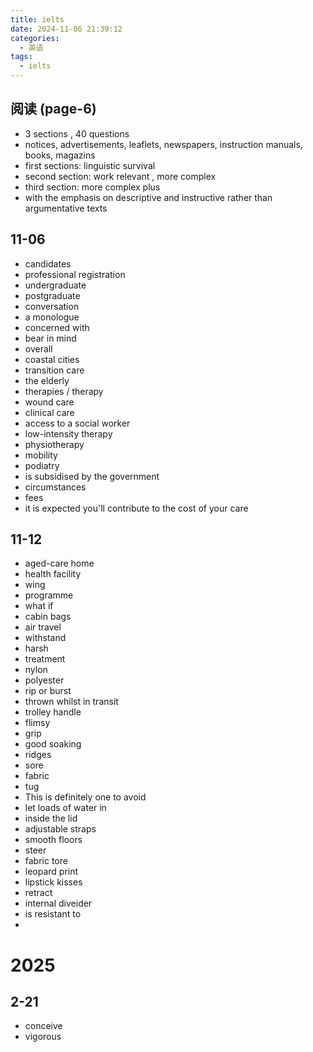 ```yaml
---
title: ielts
date: 2024-11-06 21:39:12
categories:
  - 英语
tags:
  - ielts
---
```


## 阅读 (page-6)

- 3 sections , 40 questions
- notices, advertisements, leaflets, newspapers, instruction manuals, books, magazins
- first sections: linguistic survival
- second section: work relevant , more complex
- third section: more complex plus
- with the emphasis on descriptive and instructive rather than argumentative texts



## 11-06

- candidates
- professional registration
- undergraduate
- postgraduate
- conversation
- a monologue
- concerned with
- bear in mind
- overall
- coastal cities
- transition care
- the elderly
- therapies / therapy
- wound care
- clinical care
- access to a social worker
- low-intensity therapy
- physiotherapy
- mobility
- podiatry
- is subsidised by the government
- circumstances
- fees
- it is expected you'll contribute to the cost of your care




## 11-12

- aged-care home
- health facility
- wing
- programme
- what if
- cabin bags
- air travel
- withstand
- harsh
- treatment
- nylon
- polyester
- rip or burst
- thrown whilst in transit
- trolley handle
- flimsy
- grip
- good soaking
- ridges
- sore
- fabric
- tug
- This is definitely one    to avoid
- let loads of water in
- inside the lid
- adjustable straps
- smooth floors
- steer 
- fabric tore
- leopard print
- lipstick kisses
- retract
- internal diveider
- is resistant to
- 


# 2025

## 2-21

- conceive
- vigorous